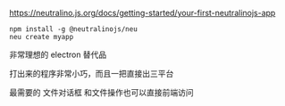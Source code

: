 
https://neutralino.js.org/docs/getting-started/your-first-neutralinojs-app

```
npm install -g @neutralinojs/neu
neu create myapp

```
非常理想的 electron 替代品

打出来的程序非常小巧，而且一把直接出三平台

最需要的 文件对话框 和文件操作也可以直接前端访问